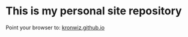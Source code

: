 # This is my personal site repository

Point your browser to: [kronwiz.github.io](https://kronwiz.github.io)

